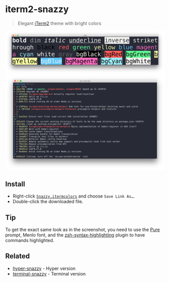 # iterm2-snazzy

> Elegant [iTerm2](https://www.iterm2.com) theme with bright colors

![](screenshot.png)
![](screenshot2.png)

## Install

- Right-click [`Snazzy.itermcolors`](https://github.com/sindresorhus/iterm2-snazzy/raw/main/Snazzy.itermcolors) and choose `Save Link As…`.
- Double-click the downloaded file.

## Tip

To get the exact same look as in the screenshot, you need to use the [Pure](https://github.com/sindresorhus/pure) prompt, Menlo font, and the [zsh-syntax-highlighting](https://github.com/zsh-users/zsh-syntax-highlighting) plugin to have commands highlighted.

## Related

- [hyper-snazzy](https://github.com/sindresorhus/hyper-snazzy) - Hyper version
- [terminal-snazzy](https://github.com/sindresorhus/terminal-snazzy) - Terminal version
